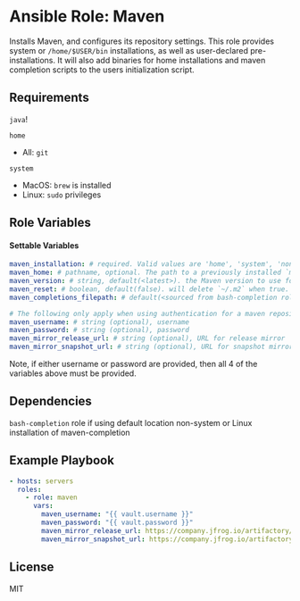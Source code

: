 # Ansible Role: Maven

Installs Maven, and configures its repository settings. This role provides system or `/home/$USER/bin` installations, as well as user-declared pre-installations. It will also add binaries for home installations and maven completion scripts to the users initialization script.

## Requirements

`java`!

`home`
  - All: `git`

`system`
  - MacOS: `brew` is installed
  - Linux: `sudo` privileges


## Role Variables

#### Settable Variables
```yaml
maven_installation: # required. Valid values are 'home', 'system', 'none'.
maven_home: # pathname, optional. The path to a previously installed `mvn` home directory
maven_version: # string, default(<latest>). the Maven version to use for a home installation.  Only used when `maven_home_install=true`.
maven_reset: # boolean, default(false). will delete `~/.m2` when true. Will also delete preexisting home maven installation when true.
maven_completions_filepath: # default(<sourced from bash-completion role>). filepath to install maven bash completion script to. Requires override if performing a home installation.

# The following only apply when using authentication for a maven repository
maven_username: # string (optional), username
maven_password: # string (optional), password
maven_mirror_release_url: # string (optional), URL for release mirror
maven_mirror_snapshot_url: # string (optional), URL for snapshot mirror
```

Note, if either username or password are provided, then all 4 of the variables above must be provided.

## Dependencies

`bash-completion` role if using default location non-system or Linux installation of maven-completion

## Example Playbook
```yaml
- hosts: servers
  roles:
    - role: maven
      vars:
        maven_username: "{{ vault.username }}"
        maven_password: "{{ vault.password }}"
        maven_mirror_release_url: https://company.jfrog.io/artifactory/libs-release
        maven_mirror_snapshot_url: https://company.jfrog.io/artifactory/libs-snapshot
```

## License

MIT
